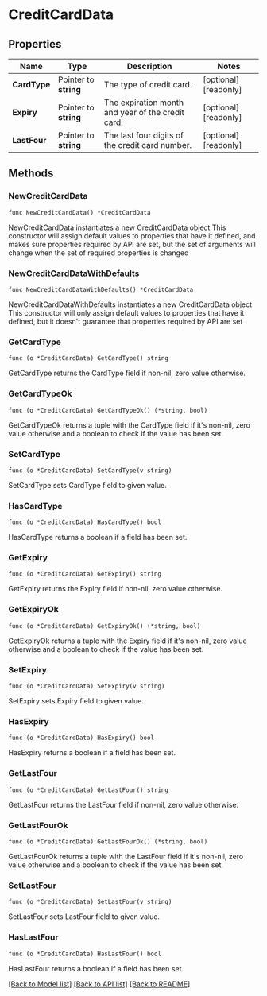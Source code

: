 # CreditCardData

## Properties

Name | Type | Description | Notes
------------ | ------------- | ------------- | -------------
**CardType** | Pointer to **string** | The type of credit card. | [optional] [readonly] 
**Expiry** | Pointer to **string** | The expiration month and year of the credit card. | [optional] [readonly] 
**LastFour** | Pointer to **string** | The last four digits of the credit card number. | [optional] [readonly] 

## Methods

### NewCreditCardData

`func NewCreditCardData() *CreditCardData`

NewCreditCardData instantiates a new CreditCardData object
This constructor will assign default values to properties that have it defined,
and makes sure properties required by API are set, but the set of arguments
will change when the set of required properties is changed

### NewCreditCardDataWithDefaults

`func NewCreditCardDataWithDefaults() *CreditCardData`

NewCreditCardDataWithDefaults instantiates a new CreditCardData object
This constructor will only assign default values to properties that have it defined,
but it doesn't guarantee that properties required by API are set

### GetCardType

`func (o *CreditCardData) GetCardType() string`

GetCardType returns the CardType field if non-nil, zero value otherwise.

### GetCardTypeOk

`func (o *CreditCardData) GetCardTypeOk() (*string, bool)`

GetCardTypeOk returns a tuple with the CardType field if it's non-nil, zero value otherwise
and a boolean to check if the value has been set.

### SetCardType

`func (o *CreditCardData) SetCardType(v string)`

SetCardType sets CardType field to given value.

### HasCardType

`func (o *CreditCardData) HasCardType() bool`

HasCardType returns a boolean if a field has been set.

### GetExpiry

`func (o *CreditCardData) GetExpiry() string`

GetExpiry returns the Expiry field if non-nil, zero value otherwise.

### GetExpiryOk

`func (o *CreditCardData) GetExpiryOk() (*string, bool)`

GetExpiryOk returns a tuple with the Expiry field if it's non-nil, zero value otherwise
and a boolean to check if the value has been set.

### SetExpiry

`func (o *CreditCardData) SetExpiry(v string)`

SetExpiry sets Expiry field to given value.

### HasExpiry

`func (o *CreditCardData) HasExpiry() bool`

HasExpiry returns a boolean if a field has been set.

### GetLastFour

`func (o *CreditCardData) GetLastFour() string`

GetLastFour returns the LastFour field if non-nil, zero value otherwise.

### GetLastFourOk

`func (o *CreditCardData) GetLastFourOk() (*string, bool)`

GetLastFourOk returns a tuple with the LastFour field if it's non-nil, zero value otherwise
and a boolean to check if the value has been set.

### SetLastFour

`func (o *CreditCardData) SetLastFour(v string)`

SetLastFour sets LastFour field to given value.

### HasLastFour

`func (o *CreditCardData) HasLastFour() bool`

HasLastFour returns a boolean if a field has been set.


[[Back to Model list]](../README.md#documentation-for-models) [[Back to API list]](../README.md#documentation-for-api-endpoints) [[Back to README]](../README.md)


